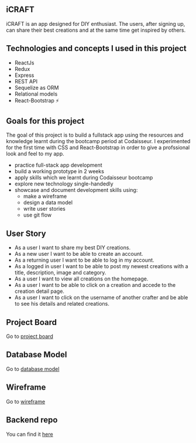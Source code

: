 ## iCRAFT

iCRAFT is an app designed for DIY enthusiast. The users, after signing up, can share their best creations and at the same time get inspired by others.

## Technologies and concepts I used in this project

- ReactJs
- Redux
- Express
- REST API
- Sequelize as ORM
- Relational models
- React-Bootstrap :zap:

## Goals for this project

The goal of this project is to build a fullstack app using the resources and knowledge learnt during the bootcamp period at Codaisseur.
I experimented for the first time with CSS and React-Bootstrap in order to give a profssional look and feel to my app.

- practice full-stack app development
- build a working prototype in 2 weeks
- apply skills which we learnt during Codaisseur bootcamp
- explore new technology single-handedly
- showcase and document development skills using:
  - make a wireframe
  - design a data model
  - write user stories
  - use git flow

## User Story

- As a user I want to share my best DIY creations.
- As a new user I want to be able to create an account.
- As a returning user I want to be able to log in my account.
- As a logged in user I want to be able to post my newest creations with a title, description, image and category.
- As a user I want to view all creations on the homepage.
- As a user I want to be able to click on a creation and accede to the creation detail page.
- As a user I want to click on the username of another crafter and be able to see his details and related creations.

## Project Board

Go to [project board](https://github.com/users/Giampiero90-dev/projects/1)

## Database Model

Go to [database model](https://dbdiagram.io/d/606c1302ecb54e10c33eda3b)

## Wireframe

Go to [wireframe](https://wireframepro.mockflow.com/editor.jsp?editor=off&perm=Owner&projectid=M92016b2f56d8437d51a759674e899f6a1617696917475&publicid=0269a3a3451b440c93c36cc79035a9d3#/page/6962fd82a9e648aba00fa3278c7f35af)

## Backend repo

You can find it [here](https://github.com/Giampiero90-dev/icraft-server-backend)
